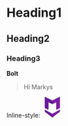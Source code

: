 # Heading1  
## Heading2  
### Heading3  
**Bolt**  
> Hi Markys



Inline-style: 
![alt text](https://github.com/adam-p/markdown-here/raw/master/src/common/images/icon48.png "Logo Title Text 1")
